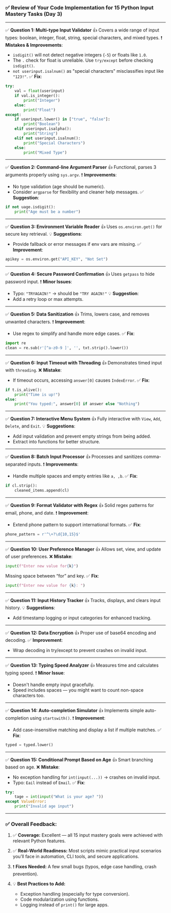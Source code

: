 ### ✅ Review of Your Code Implementation for 15 Python Input Mastery Tasks (Day 3)

---

✅ **Question 1: Multi-type Input Validator**
👍 Covers a wide range of input types: boolean, integer, float, string, special characters, and mixed types.
❗ **Mistakes & Improvements**:

* `isdigit()` will not detect negative integers (`-5`) or floats like `1.0`.
* The `.` check for float is unreliable. Use `try/except` before checking `isdigit()`.
* `not userinput.isalnum()` as "special characters" misclassifies input like `"123!"`.
  ✅ **Fix**:

```python
try:
    val = float(userinput)
    if val.is_integer():
        print("Integer")
    else:
        print("Float")
except:
    if userinput.lower() in ["true", "false"]:
        print("Boolean")
    elif userinput.isalpha():
        print("String")
    elif not userinput.isalnum():
        print("Special Characters")
    else:
        print("Mixed Type")
```

---

✅ **Question 2: Command-line Argument Parser**
👍 Functional, parses 3 arguments properly using `sys.argv`.
❗ **Improvements**:

* No type validation (age should be numeric).
* Consider `argparse` for flexibility and cleaner help messages.
  ✅ **Suggestion**:

```python
if not uage.isdigit():
    print("Age must be a number")
```

---

✅ **Question 3: Environment Variable Reader**
👍 Uses `os.environ.get()` for secure key retrieval.
💡 **Suggestions**:

* Provide fallback or error messages if env vars are missing.
  ✅ **Improvement**:

```python
apikey = os.environ.get("API_KEY", "Not Set")
```

---

✅ **Question 4: Secure Password Confirmation**
👍 Uses `getpass` to hide password input.
❗ **Minor Issues**:

* Typo: `"TRYAGAIN!"` → should be `"TRY AGAIN!"`
  💡 **Suggestion**:
* Add a retry loop or max attempts.

---

✅ **Question 5: Data Sanitization**
👍 Trims, lowers case, and removes unwanted characters.
❗ **Improvement**:

* Use regex to simplify and handle more edge cases.
  ✅ **Fix**:

```python
import re
clean = re.sub(r'[^a-z0-9 ]', '', txt.strip().lower())
```

---

✅ **Question 6: Input Timeout with Threading**
👍 Demonstrates timed input with `threading`.
❌ **Mistake**:

* If timeout occurs, accessing `answer[0]` causes `IndexError`.
  ✅ **Fix**:

```python
if t.is_alive():
    print("Time is up!")
else:
    print("You typed:", answer[0] if answer else "Nothing")
```

---

✅ **Question 7: Interactive Menu System**
👍 Fully interactive with `View`, `Add`, `Delete`, and `Exit`.
💡 **Suggestions**:

* Add input validation and prevent empty strings from being added.
* Extract into functions for better structure.

---

✅ **Question 8: Batch Input Processor**
👍 Processes and sanitizes comma-separated inputs.
❗ **Improvements**:

* Handle multiple spaces and empty entries like `a, ,b`.
  ✅ **Fix**:

```python
if cl.strip():
    cleaned_items.append(cl)
```

---

✅ **Question 9: Format Validator with Regex**
👍 Solid regex patterns for email, phone, and date.
❗ **Improvement**:

* Extend phone pattern to support international formats.
  ✅ **Fix**:

```python
phone_pattern = r'^\+?\d{10,15}$'
```

---

✅ **Question 10: User Preference Manager**
👍 Allows set, view, and update of user preferences.
❌ **Mistake**:

```python
input(f"Enter new value for{k}")
```

Missing space between “for” and key.
✅ **Fix**:

```python
input(f"Enter new value for {k}: ")
```

---

✅ **Question 11: Input History Tracker**
👍 Tracks, displays, and clears input history.
💡 **Suggestions**:

* Add timestamp logging or input categories for enhanced tracking.

---

✅ **Question 12: Data Encryption**
👍 Proper use of base64 encoding and decoding.
✅ **Improvement**:

* Wrap decoding in try/except to prevent crashes on invalid input.

---

✅ **Question 13: Typing Speed Analyzer**
👍 Measures time and calculates typing speed.
❗ **Minor Issue**:

* Doesn't handle empty input gracefully.
* Speed includes spaces — you might want to count non-space characters too.

---

✅ **Question 14: Auto-completion Simulator**
👍 Implements simple auto-completion using `startswith()`.
❗ **Improvement**:

* Add case-insensitive matching and display a list if multiple matches.
  ✅ **Fix**:

```python
typed = typed.lower()
```

---

✅ **Question 15: Conditional Prompt Based on Age**
👍 Smart branching based on age.
❌ **Mistake**:

* No exception handling for `int(input(...))` → crashes on invalid input.
* Typo: `Eail` instead of `Email`.
  ✅ **Fix**:

```python
try:
    tage = int(input("What is your age? "))
except ValueError:
    print("Invalid age input")
```

---

### ✅ Overall Feedback:

1. ✅ **Coverage:** Excellent — all 15 input mastery goals were achieved with relevant Python features.
2. ✅ **Real-World Readiness:** Most scripts mimic practical input scenarios you’ll face in automation, CLI tools, and secure applications.
3. ❗ **Fixes Needed:** A few small bugs (typos, edge case handling, crash prevention).
4. 💡 **Best Practices to Add:**

   * Exception handling (especially for type conversion).
   * Code modularization using functions.
   * Logging instead of `print()` for large apps.



